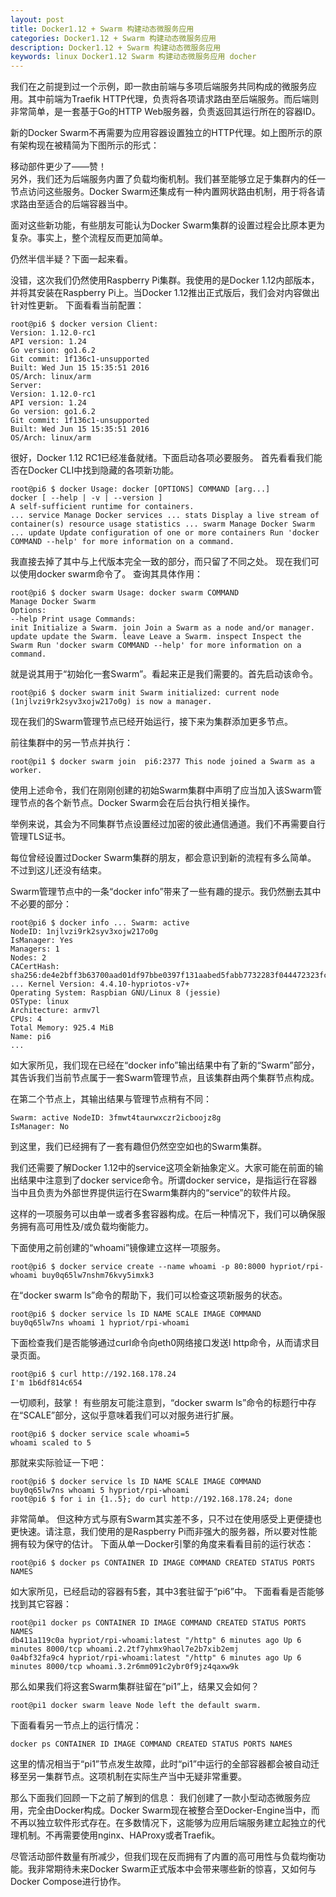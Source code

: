 ```yaml
---
layout: post
title: Docker1.12 + Swarm 构建动态微服务应用
categories: Docker1.12 + Swarm 构建动态微服务应用
description: Docker1.12 + Swarm 构建动态微服务应用
keywords: linux Docker1.12 Swarm 构建动态微服务应用 docher
---
```


我们在之前提到过一个示例，即一款由前端与多项后端服务共同构成的微服务应用。其中前端为Traefik HTTP代理，负责将各项请求路由至后端服务。而后端则非常简单，是一套基于Go的HTTP Web服务器，负责返回其运行所在的容器ID。

新的Docker Swarm不再需要为应用容器设置独立的HTTP代理。如上图所示的原有架构现在被精简为下图所示的形式：

移动部件更少了——赞！  
另外，我们还为后端服务内置了负载均衡机制。我们甚至能够立足于集群内的任一节点访问这些服务。Docker Swarm还集成有一种内置网状路由机制，用于将各请求路由至适合的后端容器当中。

面对这些新功能，有些朋友可能认为Docker Swarm集群的设置过程会比原本更为复杂。事实上，整个流程反而更加简单。  

仍然半信半疑？下面一起来看。

没错，这次我们仍然使用Raspberry Pi集群。我使用的是Docker 1.12内部版本，并将其安装在Raspberry Pi上。当Docker 1.12推出正式版后，我们会对内容做出针对性更新。
下面看看当前配置：
```
root@pi6 $ docker version Client:
Version: 1.12.0-rc1
API version: 1.24
Go version: go1.6.2
Git commit: 1f136c1-unsupported
Built: Wed Jun 15 15:35:51 2016
OS/Arch: linux/arm
Server:
Version: 1.12.0-rc1
API version: 1.24
Go version: go1.6.2
Git commit: 1f136c1-unsupported
Built: Wed Jun 15 15:35:51 2016
OS/Arch: linux/arm
```
很好，Docker 1.12 RC1已经准备就绪。下面启动各项必要服务。 首先看看我们能否在Docker CLI中找到隐藏的各项新功能。
```
root@pi6 $ docker Usage: docker [OPTIONS] COMMAND [arg...]
docker [ --help | -v | --version ]
A self-sufficient runtime for containers.
... service Manage Docker services ... stats Display a live stream of container(s) resource usage statistics ... swarm Manage Docker Swarm ... update Update configuration of one or more containers Run 'docker COMMAND --help' for more information on a command.
```      
我直接去掉了其中与上代版本完全一致的部分，而只留了不同之处。 现在我们可以使用docker swarm命令了。
查询其具体作用：
```
root@pi6 $ docker swarm Usage: docker swarm COMMAND
Manage Docker Swarm
Options:
--help Print usage Commands:
init Initialize a Swarm. join Join a Swarm as a node and/or manager. update update the Swarm. leave Leave a Swarm. inspect Inspect the Swarm Run 'docker swarm COMMAND --help' for more information on a command.
```
就是说其用于“初始化一套Swarm”。看起来正是我们需要的。首先启动该命令。
```
root@pi6 $ docker swarm init Swarm initialized: current node (1njlvzi9rk2syv3xojw217o0g) is now a manager.
```
现在我们的Swarm管理节点已经开始运行，接下来为集群添加更多节点。

前往集群中的另一节点并执行：
```
root@pi1 $ docker swarm join  pi6:2377 This node joined a Swarm as a worker.
```
使用上述命令，我们在刚刚创建的初始Swarm集群中声明了应当加入该Swarm管理节点的各个新节点。Docker Swarm会在后台执行相关操作。

举例来说，其会为不同集群节点设置经过加密的彼此通信通道。我们不再需要自行管理TLS证书。

每位曾经设置过Docker Swarm集群的朋友，都会意识到新的流程有多么简单。 不过到这儿还没有结束。

Swarm管理节点中的一条“docker info”带来了一些有趣的提示。我仍然删去其中不必要的部分：
```
root@pi6 $ docker info ... Swarm: active
NodeID: 1njlvzi9rk2syv3xojw217o0g
IsManager: Yes
Managers: 1
Nodes: 2
CACertHash: sha256:de4e2bff3b63700aad01df97bbe0397f131aabed5fabb7732283f044472323fc
... Kernel Version: 4.4.10-hypriotos-v7+
Operating System: Raspbian GNU/Linux 8 (jessie)
OSType: linux
Architecture: armv7l
CPUs: 4
Total Memory: 925.4 MiB
Name: pi6
...
```
如大家所见，我们现在已经在“docker info”输出结果中有了新的“Swarm”部分，其告诉我们当前节点属于一套Swarm管理节点，且该集群由两个集群节点构成。

在第二个节点上，其输出结果与管理节点稍有不同：
```
Swarm: active NodeID: 3fmwt4taurwxczr2icboojz8g
IsManager: No
```
到这里，我们已经拥有了一套有趣但仍然空空如也的Swarm集群。

我们还需要了解Docker 1.12中的service这项全新抽象定义。大家可能在前面的输出结果中注意到了docker service命令。所谓docker service，是指运行在容器当中且负责为外部世界提供运行在Swarm集群内的“service”的软件片段。

这样的一项服务可以由单一或者多套容器构成。在后一种情况下，我们可以确保服务拥有高可用性及/或负载均衡能力。

下面使用之前创建的“whoami”镜像建立这样一项服务。
```
root@pi6 $ docker service create --name whoami -p 80:8000 hypriot/rpi-whoami buy0q65lw7nshm76kvy5imxk3
````
在“docker swarm ls”命令的帮助下，我们可以检查这项新服务的状态。
```
root@pi6 $ docker service ls ID NAME SCALE IMAGE COMMAND
buy0q65lw7ns whoami 1 hypriot/rpi-whoami
```
下面检查我们是否能够通过curl命令向eth0网络接口发送l http命令，从而请求目录页面。
```
root@pi6 $ curl http://192.168.178.24
I'm 1b6df814c654
```
一切顺利，鼓掌！ 有些朋友可能注意到，“docker swarm ls”命令的标题行中存在“SCALE”部分，这似乎意味着我们可以对服务进行扩展。
```
root@pi6 $ docker service scale whoami=5
whoami scaled to 5
```
那就来实际验证一下吧：
```
root@pi6 $ docker service ls ID NAME SCALE IMAGE COMMAND
buy0q65lw7ns whoami 5 hypriot/rpi-whoami
root@pi6 $ for i in {1..5}; do curl http://192.168.178.24; done
```
非常简单。
但这种方式与原有Swarm其实差不多，只不过在使用感受上更便捷也更快速。请注意，我们使用的是Raspberry Pi而非强大的服务器，所以要对性能拥有较为保守的估计。
下面从单一Docker引擎的角度来看看目前的运行状态：
```
root@pi6 $ docker ps CONTAINER ID IMAGE COMMAND CREATED STATUS PORTS NAMES
```

如大家所见，已经启动的容器有5套，其中3套驻留于“pi6”中。 下面看看是否能够找到其它容器：
```
root@pi1 docker ps CONTAINER ID IMAGE COMMAND CREATED STATUS PORTS NAMES
db411a119c0a hypriot/rpi-whoami:latest "/http" 6 minutes ago Up 6 minutes 8000/tcp whoami.2.2tf7yhmx9haol7e2b7xib2emj
0a4bf32fa9c4 hypriot/rpi-whoami:latest "/http" 6 minutes ago Up 6 minutes 8000/tcp whoami.3.2r6mm091c2ybr0f9jz4qaxw9k
```
那么如果我们将这套Swarm集群驻留在“pi1”上，结果又会如何？
```
root@pi1 docker swarm leave Node left the default swarm.
```
下面看看另一节点上的运行情况：
```
docker ps CONTAINER ID IMAGE COMMAND CREATED STATUS PORTS NAMES
```
这里的情况相当于“pi1”节点发生故障，此时“pi1”中运行的全部容器都会被自动迁移至另一集群节点。这项机制在实际生产当中无疑非常重要。

那么下面我们回顾一下之前了解到的信息：
我们创建了一款小型动态微服务应用，完全由Docker构成。Docker Swarm现在被整合至Docker-Engine当中，而不再以独立软件形式存在。在多数情况下，这能够为应用后端服务建立起独立的代理机制。不再需要使用nginx、HAProxy或者Traefik。

尽管活动部件数量有所减少，但我们现在反而拥有了内置的高可用性与负载均衡功能。我非常期待未来Docker Swarm正式版本中会带来哪些新的惊喜，又如何与Docker Compose进行协作。
